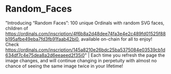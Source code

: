 # Random_Faces
"Introducing “Random Faces”: 100 unique Ordinals with random SVG faces, children of https://ordinals.com/inscription/4f6b8a2d48dee74fa3e4e2c489fd01525f88b195afbe49eba7fd3fb91faab42bi0, available on-chain for all to enjoy! Check https://ordinals.com/inscription/145a8210e26bdc25ba5375084e03539cb1d634df7c4e75dea8a2d6eeaeed2f35i0" | 
Each time you refresh the page the image changes, and will continue changing in perpetuity with almost no chance of seeing the same image twice in your lifetime!
